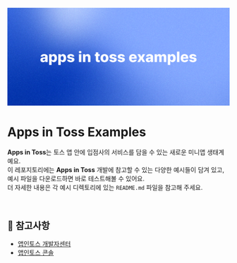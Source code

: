 ![apps-in-toss-examples-thumbnail-image](./assets/apps-in-toss-examples-thumbnail.png)

# Apps in Toss Examples

**Apps in Toss**는 토스 앱 안에 입점사의 서비스를 담을 수 있는 새로운 미니앱 생태계예요.  
이 레포지토리에는 **Apps in Toss** 개발에 참고할 수 있는 다양한 예시들이 담겨 있고, 예시 파일을 다운로드하면 바로 테스트해볼 수 있어요.  
더 자세한 내용은 각 예시 디렉토리에 있는 `README.md` 파일을 참고해 주세요.

<br />  
  
## 📌 참고사항

- [앱인토스 개발자센터](https://developers-apps-in-toss.toss.im/)
- [앱인토스 콘솔](https://apps-in-toss.toss.im/)
